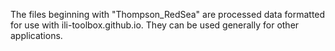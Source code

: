 The files beginning with "Thompson_RedSea" are processed data formatted for use with ili-toolbox.github.io. They can be used generally for other applications.

